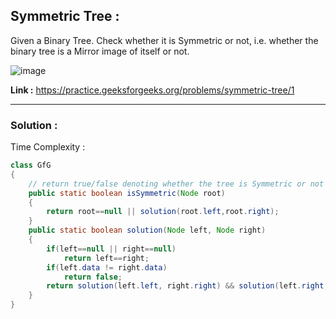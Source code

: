 ## Symmetric Tree :

Given a Binary Tree. Check whether it is Symmetric or not, i.e. whether the binary tree is a Mirror image of itself or not.

![image](https://user-images.githubusercontent.com/23376002/159715517-caa94f98-0bb9-4b8f-8185-aee5a85de89e.png)

**Link :** https://practice.geeksforgeeks.org/problems/symmetric-tree/1


------------------------------------------------------------------------------------------------------------------------------------------


### Solution :

Time Complexity :


```java
class GfG
{
    // return true/false denoting whether the tree is Symmetric or not
    public static boolean isSymmetric(Node root)
    {
        return root==null || solution(root.left,root.right);
    }
    public static boolean solution(Node left, Node right)
    {
        if(left==null || right==null)
            return left==right;
        if(left.data != right.data)
            return false;
        return solution(left.left, right.right) && solution(left.right, right.left);
    }
}
```



